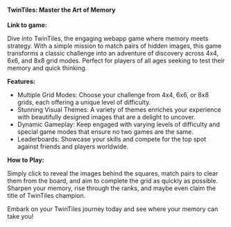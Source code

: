 #### **TwinTiles: Master the Art of Memory**

**Link to game:**

Dive into TwinTiles, the engaging webapp game where memory meets strategy. With a simple mission to match pairs of hidden images, this game transforms a classic challenge into an adventure of discovery across 4x4, 6x6, and 8x8 grid modes. Perfect for players of all ages seeking to test their memory and quick thinking.

**Features:**

- Multiple Grid Modes: Choose your challenge from 4x4, 6x6, or 8x8 grids, each offering a unique level of difficulty.
- Stunning Visual Themes: A variety of themes enriches your experience with beautifully designed images that are a delight to uncover.
- Dynamic Gameplay: Keep engaged with varying levels of difficulty and special game modes that ensure no two games are the same.
- Leaderboards: Showcase your skills and compete for the top spot against friends and players worldwide.

**How to Play:**

Simply click to reveal the images behind the squares, match pairs to clear them from the board, and aim to complete the grid as quickly as possible. Sharpen your memory, rise through the ranks, and maybe even claim the title of TwinTiles champion.

Embark on your TwinTiles journey today and see where your memory can take you!
